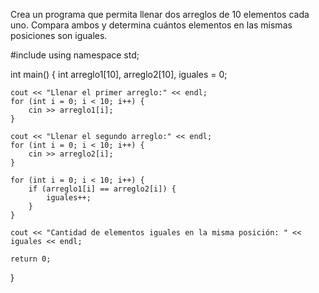 Crea un programa que permita llenar dos arreglos de 10 elementos cada uno. Compara ambos y determina cuántos elementos en las mismas posiciones son iguales.

#include <iostream>
using namespace std;

int main() {
    int arreglo1[10], arreglo2[10], iguales = 0;

    cout << "Llenar el primer arreglo:" << endl;
    for (int i = 0; i < 10; i++) {
        cin >> arreglo1[i];
    }

    cout << "Llenar el segundo arreglo:" << endl;
    for (int i = 0; i < 10; i++) {
        cin >> arreglo2[i];
    }

    for (int i = 0; i < 10; i++) {
        if (arreglo1[i] == arreglo2[i]) {
            iguales++;
        }
    }

    cout << "Cantidad de elementos iguales en la misma posición: " << iguales << endl;

    return 0;
}
